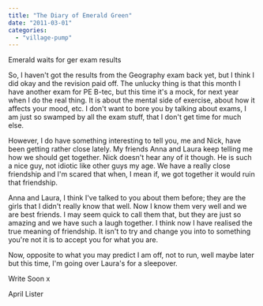 ```yaml
---
title: "The Diary of Emerald Green"
date: "2011-03-01"
categories: 
  - "village-pump"
---
```


Emerald waits for ger exam results

So, I haven't got the results from the Geography exam back yet, but I think I did okay and the revision paid off. The unlucky thing is that this month I have another exam for PE B-tec, but this time it's a mock, for next year when I do the real thing. It is about the mental side of exercise, about how it affects your mood, etc. I don't want to bore you by talking about exams, I am just so swamped by all the exam stuff, that I don't get time for much else.

However, I do have something interesting to tell you, me and Nick, have been getting rather close lately. My friends Anna and Laura keep telling me how we should get together. Nick doesn't hear any of it though. He is such a nice guy, not idiotic like other guys my age. We have a really close friendship and I'm scared that when, I mean if, we got together it would ruin that friendship.

Anna and Laura, I think I've talked to you about them before; they are the girls that I didn't really know that well. Now I know them very well and we are best friends. I may seem quick to call them that, but they are just so amazing and we have such a laugh together. I think now I have realised the true meaning of friendship. It isn't to try and change you into to something you're not it is to accept you for what you are.

Now, opposite to what you may predict I am off, not to run, well maybe later but this time, I'm going over Laura's for a sleepover.

Write Soon x

April Lister
